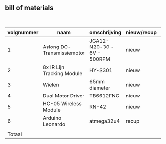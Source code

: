 ## bill of materials
<br />

|volgnummer|naam|omschrijving|nieuw/recup|kostprijs/stuk|aantal|subtotaal|
|----------|----|------------|-----------|---------|------|---------|
| 1 | Aslong DC-Transmissiemotor | JGA12-N20-30 - 6V - 500RPM | nieuw | €4,50   | 2 | €9,00   |
| 2 | 8x IR Lijn Tracking Module | HY-S301                    | nieuw | €3,50   | 1 | €3,50   |
| 3 | Wielen                     | 65mm diameter              | nieuw | €1,0075 | 2 | €2,015  |
| 4 | Dual Motor Driver          | TB6612FNG                  | nieuw | €1,338  | 1 | €1,338  |
| 5 | HC-05 Wireless Module      | RN-42                      | nieuw | €3,80   | 1 | €3,80   |
| 6 | Arduino Leonardo           | atmega32u4                 | recup | €19,90  | 1 | €19,90  |
||||||||
|Totaal||||||€39,553|

